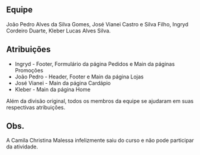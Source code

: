 ## Equipe
João Pedro Alves da Silva Gomes, José Vianei Castro e Silva Filho, Ingryd Cordeiro Duarte, Kleber Lucas Alves Silva.

## Atribuições
* Ingryd - Footer, Formulário da página Pedidos e Main da páginas Promoções
* João Pedro - Header, Footer e Main da página Lojas
* José Vianei - Main da página Cardápio
* Kleber - Main da página Home

Além da divisão original, todos os membros da equipe se ajudaram em suas respectivas atribuições.

## Obs.
A Camila Christina Malessa infelizmente saiu do curso e não pode participar da atividade.
